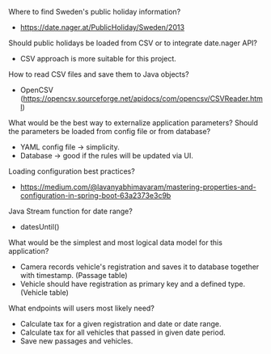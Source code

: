 Where to find Sweden's public holiday information?
- https://date.nager.at/PublicHoliday/Sweden/2013

Should public holidays be loaded from CSV or to integrate date.nager API?
- CSV approach is more suitable for this project.

How to read CSV files and save them to Java objects?
- OpenCSV (https://opencsv.sourceforge.net/apidocs/com/opencsv/CSVReader.html)

What would be the best way to externalize application parameters?
Should the parameters be loaded from config file or from database?
- YAML config file -> simplicity.
- Database -> good if the rules will be updated via UI.

Loading configuration best practices?
- https://medium.com/@lavanyabhimavaram/mastering-properties-and-configuration-in-spring-boot-63a2373e3c9b

Java Stream function for date range?
- datesUntil()

What would be the simplest and most logical data model for this application?
- Camera records vehicle's registration and saves it to database together with timestamp. (Passage table)
- Vehicle should have registration as primary key and a defined type. (Vehicle table)

What endpoints will users most likely need?
- Calculate tax for a given registration and date or date range.
- Calculate tax for all vehicles that passed in given date period.
- Save new passages and vehicles.